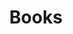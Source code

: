---
title: Books
type: products
books:
    - background_image: /img/radio_tower.jpg
      heading: Loud Let It Ring
      sub_heading: Twenty-five Years of Miracles
      text_color: black
      width: w-75
      text_size: f7
      text: >
        Learn about Allen Steele's 25 years of miracle filled mission work. Read about Allen and Andrea's time in Portugal during the Carnation Revolution when they're radio station was the only one on the air, broadcasting God's Message. Read about how God's message was broadcast over the Iron Curtain for the first time since 1922.
      book_image: /img/books/unkLLIR.jpg
    - background_image: /img/galleon.jpg
      heading: The French Pilot
      sub_heading: A Seafaring Tale of Adventure and Faith
      text_size: f8
      width: w-75
      text: >
        Learn about the interesting story of Andre Lamoreaux a huguenot migrant to England, ship master, ship builder and later in life captured by pirates.
      book_image: /img/books/unkTFP.jpg
    - background_image: /img/santaFe.jpg
      heading: Santa Fe 1880      
      sub_heading: Chronicles from the Year of the Railroad
      text_size: f8
      width: w-75
      text_color: black
      text: >
        Learn of Santa Fe, New Mexico at a time in history when time was ever changing. The end of the wagon trains as the first steam engine arrived, and Billy the Kid was captured and escaped. 
      book_image: /img/books/unkSF.jpg
---